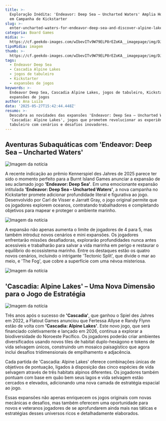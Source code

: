 ```yaml
---
title: >-
  Exploração Inédita: 'Endeavor: Deep Sea – Uncharted Waters' Amplia Horizontes
  em Campanha de Kickstarter
slug: >-
  enter-uncharted-waters-for-endeavor-deep-sea-and-discover-alpine-lakes-in-cascadia
categoria: Board Games
midia: >-
  https://cf.geekdo-images.com/wIbevITv9W79ELP8rEZoKA__imagepage/img/DJd1GyY_ylA0u4LnVBVXjcXPmIg=/fit-in/900x600/filters:no_upscale():strip_icc()/pic6996584.jpg
tipoMidia: imagem
thumb: >-
  https://cf.geekdo-images.com/wIbevITv9W79ELP8rEZoKA__imagepage/img/DJd1GyY_ylA0u4LnVBVXjcXPmIg=/fit-in/900x600/filters:no_upscale():strip_icc()/pic6996584.jpg
tags:
  - Endeavor Deep Sea
  - Cascadia Alpine Lakes
  - jogos de tabuleiro
  - Kickstarter
  - expansões de jogos
keywords: >-
  Endeavor Deep Sea, Cascadia Alpine Lakes, jogos de tabuleiro, Kickstarter,
  expansões de jogos
author: Ana Luiza
data: '2025-05-27T15:42:44.448Z'
resumo: >-
  Descubra as novidades das expansões 'Endeavor: Deep Sea – Uncharted Waters' e
  'Cascadia: Alpine Lakes', jogos que prometem revolucionar as experiências de
  tabuleiro com cenários e desafios inovadores.
---
```


## Aventuras Subaquáticas com 'Endeavor: Deep Sea – Uncharted Waters'

![Imagem da notícia](https://cf.geekdo-images.com/gef4hg9bxO7JQvy9HXHeBw__imagepage/img/-hqu02JYJSPIcTqqOnDejTjvW_0=/fit-in/900x600/filters:no_upscale():strip_icc()/pic8895058.jpg)

A recente indicação ao prêmio Kennerspiel des Jahres de 2025 parece ter sido o momento perfeito para a Burnt Island Games anunciar a expansão de seu aclamado jogo **'Endeavor: Deep Sea'**. Em uma emocionante expansão intitulada **'Endeavor: Deep Sea – Uncharted Waters'**, a nova campanha no Kickstarter promete adicionar profundidade literal e figurativa ao jogo. Desenvolvido por Carl de Visser e Jarratt Gray, o jogo original permite que os jogadores explorem oceanos, contratando trabalhadores e completando objetivos para mapear e proteger o ambiente marinho. 

![Imagem da notícia](https://cf.geekdo-images.com/U-azZcnB7jLSIfiIbCRj2w__imagepage/img/s3Y4f1PrOkfdg2v77dnNx3eIpcI=/fit-in/900x600/filters:no_upscale():strip_icc()/pic8542666.jpg)

A expansão não apenas aumenta o limite de jogadores de 4 para 5, mas também introduz novos cenários e mini expansões. Os jogadores enfrentarão missões desafiadoras, explorarão profundidades nunca antes acessíveis e trabalharão para salvar a vida marinha em perigo e restaurar o equilíbrio do ecossistema marinho. Entre os destaques estão os quatro novos cenários, incluindo o intrigante 'Tectonic Split', que divide o mar ao meio, e 'The Fog', que cobre a superfície com uma névoa misteriosa.

![Imagem da notícia](https://cf.geekdo-images.com/MjeJZfulbsM1DSV3DrGJYA__imagepage/img/0ksox22FKLq-Z-rsbBlF2IDG9x0=/fit-in/900x600/filters:no_upscale():strip_icc()/pic5100691.jpg)

## 'Cascadia: Alpine Lakes' – Uma Nova Dimensão para o Jogo de Estratégia

![Imagem da notícia](https://cf.geekdo-images.com/4IiXVZwvsS0Z-BGlv15Qlw__imagepage/img/xYRTDuEA9jVJRrLdE7eP1pjcc84=/fit-in/900x600/filters:no_upscale():strip_icc()/pic8893820.jpg)

Três anos após o sucesso de **'Cascadia'**, que ganhou o Spiel des Jahres em 2022, a Flatout Games anunciou que Fertessa Allyse e Randy Flynn estão de volta com **'Cascadia: Alpine Lakes'**. Este novo jogo, que será financiado coletivamente e lançado em 2026, continua a explorar a biodiversidade do Noroeste Pacífico. Os jogadores poderão criar ambientes diversificados usando novos tiles de habitat duplo-hexágono e tokens de vida selvagem únicos, construindo um mosaico paisagístico que agora inclui desafios tridimensionais de empilhamento e adjacência.

Cada partida de 'Cascadia: Alpine Lakes' oferece combinações únicas de objetivos de pontuação, ligados à disposição das cinco espécies de vida selvagem através de três habitats alpinos diferentes. Os jogadores também pontuam com base em quão bem seus lagos e vida selvagem estão cercados e elevados, adicionando uma nova camada de estratégia espacial ao jogo.

Essas expansões não apenas enriquecem os jogos originais com novas mecânicas e desafios, mas também oferecem uma oportunidade para novos e veteranos jogadores de se aprofundarem ainda mais nas táticas e estratégias desses universos ricos e detalhadamente elaborados.
